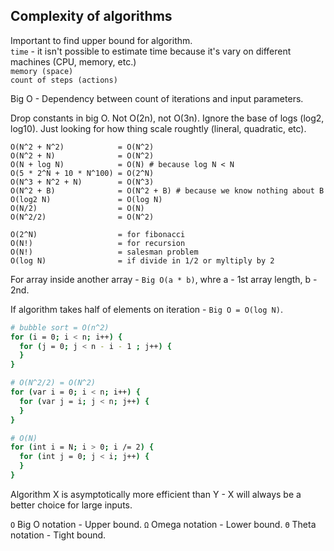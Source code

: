 Complexity of algorithms
-

Important to find upper bound for algorithm.
<br>`time` - it isn't possible to estimate time because it's vary on different machines (CPU, memory, etc.)
<br>`memory (space)`
<br>`count of steps (actions)`

Big O - Dependency between count of iterations and input parameters.

Drop constants in big O. Not O(2n), not O(3n).
Ignore the base of logs (log2, log10).
Just looking for how thing scale roughtly (lineral, quadratic, etc).

````
O(N^2 + N^2)            = O(N^2)
O(N^2 + N)              = O(N^2)
O(N + log N)            = O(N) # because log N < N
O(5 * 2^N + 10 * N^100) = O(2^N)
O(N^3 + N^2 + N)        = O(N^3)
O(N^2 + B)              = O(N^2 + B) # because we know nothing about B
O(log2 N)               = O(log N)
O(N/2)                  = O(N)
O(N^2/2)                = O(N^2)

O(2^N)                  = for fibonacci
O(N!)                   = for recursion
O(N!)                   = salesman problem
O(log N)                = if divide in 1/2 or myltiply by 2
````

For array inside another array - `Big O(a * b)`,
whre a - 1st array length, b - 2nd.

If algorithm takes half of elements on iteration - `Big O = O(log N)`.

````sh
# bubble sort = O(n^2)
for (i = 0; i < n; i++) {
  for (j = 0; j < n - i - 1 ; j++) {
  }
}

# O(N^2/2) = O(N^2)
for (var i = 0; i < n; i++) {
  for (var j = i; j < n; j++) {
  }
}

# O(N)
for (int i = N; i > 0; i /= 2) {
  for (int j = 0; j < i; j++) {
  }
}
````

Algorithm X is asymptotically more efficient than Y -
X will always be a better choice for large inputs.

`O` Big O notation - Upper bound.
`Ω` Omega notation - Lower bound.
`Θ` Theta notation - Tight bound.
